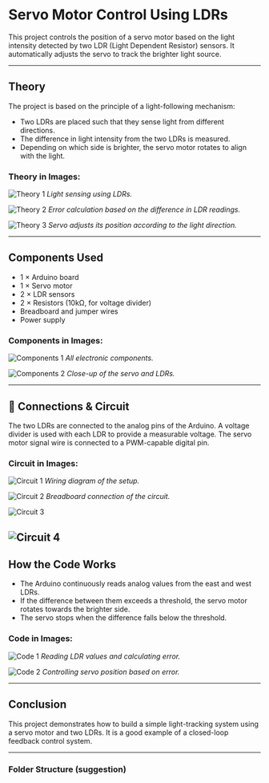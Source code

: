 # Servo Motor Control Using LDRs

This project controls the position of a servo motor based on the light intensity detected by two LDR (Light Dependent Resistor) sensors. It automatically adjusts the servo to track the brighter light source.

---

##  Theory

The project is based on the principle of a light-following mechanism:
- Two LDRs are placed such that they sense light from different directions.
- The difference in light intensity from the two LDRs is measured.
- Depending on which side is brighter, the servo motor rotates to align with the light.

### Theory in Images:
![Theory 1](images/theory1.png)
*Light sensing using LDRs.*

![Theory 2](images/theory2.png)
*Error calculation based on the difference in LDR readings.*

![Theory 3](images/theory3.png)
*Servo adjusts its position according to the light direction.*

---

##  Components Used

- 1 × Arduino board
- 1 × Servo motor
- 2 × LDR sensors
- 2 × Resistors (10kΩ, for voltage divider)
- Breadboard and jumper wires
- Power supply

### Components in Images:
![Components 1](images/components1.png)
*All electronic components.*

![Components 2](images/components2.png)
*Close-up of the servo and LDRs.*

---

## 🔗 Connections & Circuit

The two LDRs are connected to the analog pins of the Arduino. A voltage divider is used with each LDR to provide a measurable voltage. The servo motor signal wire is connected to a PWM-capable digital pin.

### Circuit in Images:
![Circuit 1](images/connection1.png)
*Wiring diagram of the setup.*

![Circuit 2](images/connection2.png)
*Breadboard connection of the circuit.*

![Circuit 3](images/connection3.png)

![Circuit 4](images/connection4.png)
---

##  How the Code Works

- The Arduino continuously reads analog values from the east and west LDRs.
- If the difference between them exceeds a threshold, the servo motor rotates towards the brighter side.
- The servo stops when the difference falls below the threshold.

### Code in Images:
![Code 1](images/codeworks1.png)
*Reading LDR values and calculating error.*

![Code 2](images/code2.png)
*Controlling servo position based on error.*

---

## Conclusion

This project demonstrates how to build a simple light-tracking system using a servo motor and two LDRs. It is a good example of a closed-loop feedback control system.

---

###  Folder Structure (suggestion)

